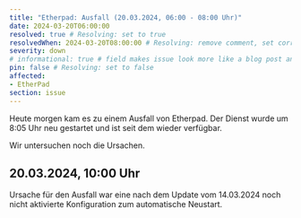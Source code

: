 ```yaml
---
title: "Etherpad: Ausfall (20.03.2024, 06:00 - 08:00 Uhr)"
date: 2024-03-20T06:00:00
resolved: true # Resolving: set to true
resolvedWhen: 2024-03-20T08:00:00 # Resolving: remove comment, set correct end datetime
severity: down
# informational: true # field makes issue look more like a blog post and removes any references to downtime length
pin: false # Resolving: set to false
affected:
- EtherPad
section: issue
---
```


Heute morgen kam es zu einem Ausfall von Etherpad. Der Dienst wurde um 8:05 Uhr neu gestartet und ist seit dem wieder verfügbar.

Wir untersuchen noch die Ursachen.

## 20.03.2024, 10:00 Uhr

Ursache für den Ausfall war eine nach dem Update vom 14.03.2024 noch nicht aktivierte Konfiguration zum automatische Neustart.
